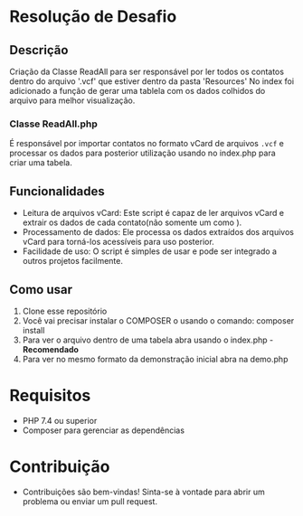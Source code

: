 # Resolução de Desafio

## Descrição
Criação da Classe ReadAll para ser responsável por ler todos os contatos dentro do arquivo '.vcf' que estiver dentro da pasta 'Resources'
No index foi adicionado a função de gerar uma tablela com os dados colhidos do arquivo para melhor visualização.
### Classe ReadAll.php 

É responsável por importar contatos no formato vCard de arquivos `.vcf` e processar os dados para posterior utilização usando no index.php para criar uma tabela.

## Funcionalidades

- Leitura de arquivos vCard: Este script é capaz de ler arquivos vCard e extrair os dados de cada contato(não somente um como ).
- Processamento de dados: Ele processa os dados extraídos dos arquivos vCard para torná-los acessíveis para uso posterior.
- Facilidade de uso: O script é simples de usar e pode ser integrado a outros projetos facilmente.

## Como usar

1. Clone esse repositório
2. Você vai precisar instalar o COMPOSER o usando o comando: composer install 
3. Para ver o arquivo dentro de uma tabela abra usando o index.php - **Recomendado**
4. Para ver no mesmo formato da demonstração inicial abra na demo.php

# Requisitos

- PHP 7.4 ou superior
- Composer para gerenciar as dependências

# Contribuição
- Contribuições são bem-vindas! Sinta-se à vontade para abrir um problema ou enviar um pull request.


